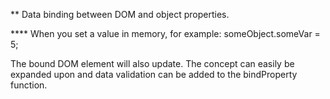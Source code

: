 ** Data binding between DOM and object properties. 

**** When you set a value in memory, for example: 
someObject.someVar = 5;

The bound DOM element will also update. The concept can easily be expanded upon and data validation can be added to the bindProperty function.